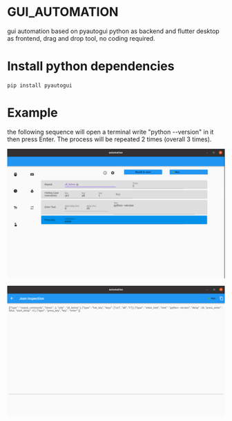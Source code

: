 # GUI_AUTOMATION
gui automation based on pyautogui python as backend and flutter desktop as frontend, drag and drop tool, no coding required.


# Install python dependencies

```
pip install pyautogui
```

# Example

the following sequence will open a terminal write "python --version" in it then press Enter. The process will be repeated 2 times (overall 3 times).

![alt text](https://github.com/Hasankanso/GUI_AUTOMATION/blob/c35f009fb1b3837db8c6446ecbac126553bf87b6/commands_gui.png?raw=true)


![alt text](https://github.com/Hasankanso/GUI_AUTOMATION/blob/c35f009fb1b3837db8c6446ecbac126553bf87b6/commands_json.png?raw=true)



